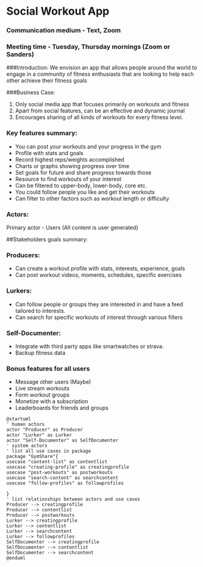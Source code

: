 # Social Workout App

### Communication medium - Text, Zoom
### Meeting time - Tuesday, Thursday mornings (Zoom or Sanders)

###Introduction:
We envision an app that allows people around the world to engage in 
a community of fitness enthusiasts that are looking to help each other achieve their fitness goals

###Business Case:
1. Only social media app that focuses primarily on workouts and fitness
2. Apart from social features, can be an effective and dynamic journal
3. Encourages sharing of all kinds of workouts for every fitness level.

### Key features summary:
- You can post your workouts and your progress in the gym
- Profile with stats and goals 
- Record highest reps/weights accomplished
- Charts or graphs showing progress over time 
- Set goals for future and share progress towards those
- Resource to find workouts of your interest
- Can be filtered to upper-body, lower-body, core etc.
- You could follow people you like and get their workouts
- Can filter to other factors such as workout length or difficulty


### Actors:

Primary actor - Users (All content is user generated)

##Stakeholders goals summary:

### Producers:
- Can create a workout profile with stats, interests, experience, goals
- Can post workout videos, moments, schedules, specific exercises

### Lurkers:
- Can follow people or groups they are interested in and have a feed tailored to interests. 
- Can search for specific workouts of interest through various filters

### Self-Documenter:
- Integrate with third party apps like smartwatches or strava. 
- Backup fitness data

### Bonus features for all users
- Message other users (Maybe)
- Live stream workouts 
- Form workout groups
- Monetize with a subscription
- Leaderboards for friends and groups

```plantuml
@startuml
' human actors
actor "Producer" as Producer
actor "Lurker" as Lurker
actor "Self-Documenter" as SelfDocumenter
' system actors
' list all use cases in package
package "GymShare"{
usecase "content-list" as contentlist
usecase "creating-profile" as creatingprofile 
usecase "post-workouts" as postworkouts 
usecase "search-content" as searchcontent
usecase "follow-profiles" as followprofiles 
 
}
' list relationships between actors and use cases
Producer --> creatingprofile
Producer --> contentlist
Producer --> postworkouts
Lurker --> creatingprofile
Lurker --> contentlist
Lurker --> searchcontent
Lurker --> followprofiles
SelfDocumenter --> creatingprofile
SelfDocumenter --> contentlist
SelfDocumenter --> searchcontent
@enduml
```


